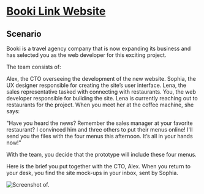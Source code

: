# [Booki Link Website](http://127.0.0.1:5501/index.html)

## Scenario
Booki is a travel agency company that is now expanding its business and has selected you as the web developer for this exciting project.

The team consists of:

Alex, the CTO overseeing the development of the new website.
Sophia, the UX designer responsible for creating the site’s user interface.
Lena, the sales representative tasked with connecting with restaurants.
You, the web developer responsible for building the site.
Lena is currently reaching out to restaurants for the project. When you meet her at the coffee machine, she says:

"Have you heard the news? Remember the sales manager at your favorite restaurant? I convinced him and three others to put their menus online! I'll send you the files with the four menus this afternoon. It’s all in your hands now!"

With the team, you decide that the prototype will include these four menus.

Here is the brief you put together with the CTO, Alex. When you return to your desk, you find the site mock-ups in your inbox, sent by Sophia.

![Screenshot of.](.C:/Users/Jose.Zabala/Desktop/Screenshot%20(25).png)





